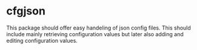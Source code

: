 # cfgjson
This package should offer easy handeling of json config files. This should include mainly retrieving configuration values but later also adding and editing configuration values.

